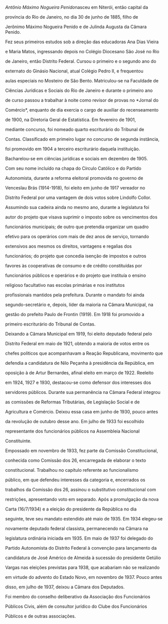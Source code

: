 

*Antônio Máximo Nogueira Penido*nasceu em Niterói, então capital da

província do Rio de Janeiro, no dia 30 de junho de 1885, filho de

Jerônimo Máximo Nogueira Penido e de Julinda Augusta da Câmara Penido.



Fez seus primeiros estudos sob a direção das educadoras Ana Dias Vieira

e Maria Matos, ingressando depois no Colégio Diocesano São José no Rio

de Janeiro, então Distrito Federal. Cursou o primeiro e o segundo ano do

externato do Ginásio Nacional, atual Colégio Pedro II, e frequentou

aulas especiais no Mosteiro de São Bento. Matriculou-se na Faculdade de

Ciências Jurídicas e Sociais do Rio de Janeiro e durante o primeiro ano

de curso passou a trabalhar à noite como revisor de provas no *Jornal do

Comércio*, enquanto de dia exercia o cargo de auxiliar do recenseamento

de 1900, na Diretoria Geral de Estatística. Em fevereiro de 1901,

mediante concurso, foi nomeado quarto escriturário do Tribunal de

Contas. Classificado em primeiro lugar no concurso de segunda instância,

foi promovido em 1904 a terceiro escriturário daquela instituição.

Bacharelou-se em ciências jurídicas e sociais em dezembro de 1905.



Com seu nome incluído na chapa do Círculo Católico e do Partido

Autonomista, durante a reforma eleitoral promovida no governo de

Venceslau Brás (1914-1918), foi eleito em junho de 1917 vereador no

Distrito Federal por uma vantagem de dois votos sobre Lindolfo Collor.

Assumindo sua cadeira ainda no mesmo ano, durante a legislatura foi

autor do projeto que visava suprimir o imposto sobre os vencimentos dos

funcionários municipais; de outro que pretendia organizar um quadro

efetivo para os operários com mais de dez anos de serviço, tornando

extensivos aos mesmos os direitos, vantagens e regalias dos

funcionários; do projeto que concedia isenção de impostos e outros

favores às cooperativas de consumo e de crédito constituídas por

funcionários públicos e operários e do projeto que instituía o ensino

religioso facultativo nas escolas primárias e nos institutos

profissionais mantidos pela prefeitura. Durante o mandato foi ainda

segundo-secretário e, depois, líder da maioria na Câmara Municipal, na

gestão do prefeito Paulo de Frontin (1919). Em 1918 foi promovido a

primeiro escriturário do Tribunal de Contas.



Deixando a Câmara Municipal em 1919, foi eleito deputado federal pelo

Distrito Federal em maio de 1921, obtendo a maioria de votos entre os

chefes políticos que acompanhavam a Reação Republicana, movimento que

defendia a candidatura de Nilo Peçanha à presidência da República, em

oposição à de Artur Bernardes, afinal eleito em março de 1922. Reeleito

em 1924, 1927 e 1930, destacou-se como defensor dos interesses dos

servidores públicos. Durante sua permanência na Câmara Federal integrou

as comissões de Reformas Tributárias, de Legislação Social e de

Agricultura e Comércio. Deixou essa casa em junho de 1930, pouco antes

da revolução de outubro desse ano. Em julho de 1933 foi escolhido

representante dos funcionários públicos na Assembleia Nacional

Constituinte.



Empossado em novembro de 1933, fez parte da Comissão Constitucional,

conhecida como Comissão dos 26, encarregada de elaborar o texto

constitucional. Trabalhou no capítulo referente ao funcionalismo

público, em que defendeu interesses da categoria e, encerrados os

trabalhos da Comissão dos 26, assinou o substitutivo constitucional com

restrições, apresentando voto em separado. Após a promulgação da nova

Carta (16/7/1934) e a eleição do presidente da República no dia

seguinte, teve seu mandato estendido até maio de 1935. Em 1934 elegeu-se

novamente deputado federal classista, permanecendo na Câmara na

legislatura ordinária iniciada em 1935. Em maio de 1937 foi delegado do

Partido Autonomista do Distrito Federal à convenção para lançamento da

candidatura de José Américo de Almeida à sucessão do presidente Getúlio

Vargas nas eleições previstas para 1938, que acabariam não se realizando

em virtude do advento do Estado Novo, em novembro de 1937. Pouco antes

disso, em julho de 1937, deixou a Câmara dos Deputados.



Foi membro do conselho deliberativo da Associação dos Funcionários

Públicos Civis, além de consultor jurídico do Clube dos Funcionários

Públicos e de outras associações.



